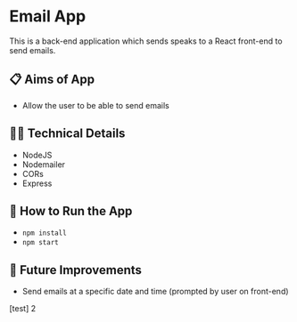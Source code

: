 # Email App

This is a back-end application which sends speaks to a React front-end to send emails.

## 📋 Aims of App

- Allow the user to be able to send emails

## 👩‍💻 Technical Details

- NodeJS
- Nodemailer
- CORs
- Express

## 🔧 How to Run the App

- `npm install`
- `npm start`

## 💭 Future Improvements

- Send emails at a specific date and time (prompted by user on front-end)

[test] 2
